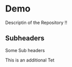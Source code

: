 # Demo

Descriptin of the Repository !!

## Subheaders

Some Sub headers  


This is an additional Tet